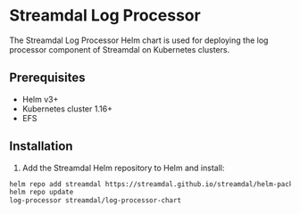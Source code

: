 # Streamdal Log Processor

The Streamdal Log Processor Helm chart is used for deploying the log processor component of Streamdal on Kubernetes clusters.

## Prerequisites

- Helm v3+
- Kubernetes cluster 1.16+
- EFS

## Installation

1. Add the Streamdal Helm repository to Helm and install: 

```bash
helm repo add streamdal https://streamdal.github.io/streamdal/helm-packages
helm repo update
log-processor streamdal/log-processor-chart
```


